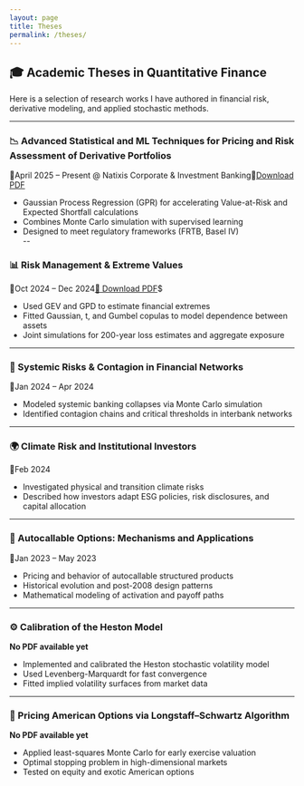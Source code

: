 ```yaml
---
layout: page
title: Theses
permalink: /theses/
---
```


## 🎓 Academic Theses in Quantitative Finance

Here is a selection of research works I have authored in financial risk, derivative modeling, and applied stochastic methods.

---

### 📉 Advanced Statistical and ML Techniques for Pricing and Risk Assessment of Derivative Portfolios  
📅April 2025 – Present @ Natixis Corporate & Investment Banking📄[Download PDF](https://sebbhg.github.io/files/advanced_ml_derivatives.pdf) 
- Gaussian Process Regression (GPR) for accelerating Value-at-Risk and Expected Shortfall calculations  
- Combines Monte Carlo simulation with supervised learning  
- Designed to meet regulatory frameworks (FRTB, Basel IV)  
--

### 📊 Risk Management & Extreme Values  
📅Oct 2024 – Dec 2024[📄 Download PDF](https://sebbhg.github.io/files/risk_management_extreme_values.pdf)$  
- Used GEV and GPD to estimate financial extremes  
- Fitted Gaussian, t, and Gumbel copulas to model dependence between assets  
- Joint simulations for 200-year loss estimates and aggregate exposure  
---

### 🧠 Systemic Risks & Contagion in Financial Networks  
📅Jan 2024 – Apr 2024  
- Modeled systemic banking collapses via Monte Carlo simulation  
- Identified contagion chains and critical thresholds in interbank networks  

---

### 🌍 Climate Risk and Institutional Investors  
📅Feb 2024  
- Investigated physical and transition climate risks  
- Described how investors adapt ESG policies, risk disclosures, and capital allocation  

---

### 🧾 Autocallable Options: Mechanisms and Applications  
📅Jan 2023 – May 2023  
- Pricing and behavior of autocallable structured products  
- Historical evolution and post-2008 design patterns  
- Mathematical modeling of activation and payoff paths  

---

### ⚙️ Calibration of the Heston Model  
**No PDF available yet**  
- Implemented and calibrated the Heston stochastic volatility model  
- Used Levenberg-Marquardt for fast convergence  
- Fitted implied volatility surfaces from market data  

---

### 🧮 Pricing American Options via Longstaff–Schwartz Algorithm  
**No PDF available yet**  
- Applied least-squares Monte Carlo for early exercise valuation  
- Optimal stopping problem in high-dimensional markets  
- Tested on equity and exotic American options
